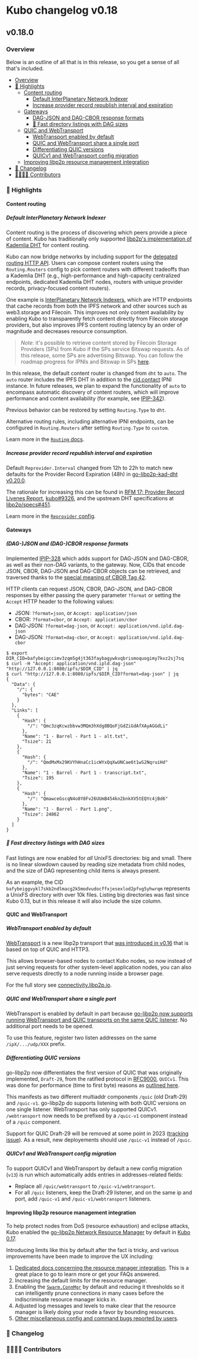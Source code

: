 # Kubo changelog v0.18

## v0.18.0

### Overview

Below is an outline of all that is in this release, so you get a sense of all that's included.

<!-- TOC depthfrom:3 -->

- [Overview](#overview)
- [🔦 Highlights](#-highlights)
    - [Content routing](#content-routing)
        - [Default InterPlanetary Network Indexer](#default-interplanetary-network-indexer)
        - [Increase provider record republish interval and expiration](#increase-provider-record-republish-interval-and-expiration)
    - [Gateways](#gateways)
        - [DAG-JSON and DAG-CBOR response formats](#dag-json-and-dag-cbor-response-formats)
        - [🐎 Fast directory listings with DAG sizes](#-fast-directory-listings-with-dag-sizes)
    - [QUIC and WebTransport](#quic-and-webtransport)
        - [WebTransport enabled by default](#webtransport-enabled-by-default)
        - [QUIC and WebTransport share a single port](#quic-and-webtransport-share-a-single-port)
        - [Differentiating QUIC versions](#differentiating-quic-versions)
        - [QUICv1 and WebTransport config migration](#quicv1-and-webtransport-config-migration)
    - [Improving libp2p resource management integration](#improving-libp2p-resource-management-integration)
- [📝 Changelog](#-changelog)
- [👨‍👩‍👧‍👦 Contributors](#-contributors)

<!-- /TOC -->

### 🔦 Highlights

#### Content routing

##### Default InterPlanetary Network Indexer

Content routing is the process of discovering which peers provide a piece of content. Kubo has traditionally only supported [libp2p's implementation of Kademlia DHT](https://github.com/libp2p/specs/tree/master/kad-dht) for content routing.

Kubo can now bridge networks by including support for the [delegated routing HTTP API](https://github.com/ipfs/specs/pull/337). Users can compose content routers using the `Routing.Routers` config to pick content routers with different tradeoffs than a Kademlia DHT (e.g., high-performance and high-capacity centralized endpoints, dedicated Kademlia DHT nodes, routers with unique provider records, privacy-focused content routers).

One example is [InterPlanetary Network Indexers](https://github.com/ipni/specs/blob/main/IPNI.md#readme), which are HTTP endpoints that cache records from both the IPFS network and other sources such as web3.storage and Filecoin. This improves not only content availability by enabling Kubo to transparently fetch content directly from Filecoin storage providers, but also improves IPFS content routing latency by an order of magnitude and decreases resource consumption.

> *Note:* it's possible to retrieve content stored by Filecoin Storage Providers (SPs) from Kubo if the SPs service Bitswap requests.  As of this release, some SPs are advertising Bitswap.  You can follow the roadmap progress for IPNIs and Bitswap in SPs [here](https://www.starmaps.app/roadmap/github.com/protocol/bedrock/issues/1).

In this release, the default content router is changed from `dht` to `auto`. The `auto` router includes the IPFS DHT in addition to the [cid.contact](https://cid.contact) IPNI instance. In future releases, we plan to expand the functionality of `auto` to encompass automatic discovery of content routers, which will improve performance and content availability (for example, see [IPIP-342](https://github.com/ipfs/specs/pull/342)).

Previous behavior can be restored by setting `Routing.Type` to `dht`.

Alternative routing rules, including alternative IPNI endpoints, can be configured in `Routing.Routers` after setting `Routing.Type` to `custom`.

Learn more in the [`Routing` docs](https://github.com/ipfs/kubo/blob/master/docs/config.md#routing).

##### Increase provider record republish interval and expiration

Default `Reprovider.Interval` changed from 12h to 22h to match new defaults for the Provider Record Expiration (48h) in [go-libp2p-kad-dht v0.20.0](https://github.com/libp2p/go-libp2p-kad-dht/releases/tag/v0.20.0).

The rationale for increasing this can be found in
[RFM 17: Provider Record Livenes Report](https://github.com/protocol/network-measurements/blob/master/results/rfm17-provider-record-liveness.md),
[kubo#9326](https://github.com/ipfs/kubo/pull/9326),
and the upstream DHT specifications at [libp2p/specs#451](https://github.com/libp2p/specs/pull/451).

Learn more in the [`Reprovider` config](https://github.com/ipfs/go-ipfs/blob/master/docs/config.md#reprovider).

#### Gateways

##### (DAG-)JSON and (DAG-)CBOR response formats

Implemented [IPIP-328](https://github.com/ipfs/specs/pull/328) which adds support
for DAG-JSON and DAG-CBOR, as well as their non-DAG variants, to the gateway. Now,
CIDs that encode JSON, CBOR, DAG-JSON and DAG-CBOR objects can be retrieved, and
traversed thanks to the [special meaning of CBOR Tag 42](https://github.com/ipld/cid-cbor/).

HTTP clients can request JSON, CBOR, DAG-JSON, and DAG-CBOR responses by either
passing the query parameter `?format` or setting the `Accept` HTTP header to the
following values:

- JSON: `?format=json`, or `Accept: application/json`
- CBOR: `?format=cbor`, or `Accept: application/cbor`
- DAG-JSON: `?format=dag-json`, or `Accept: application/vnd.ipld.dag-json`
- DAG-JSON: `?format=dag-cbor`, or `Accept: application/vnd.ipld.dag-cbor`

```console
$ export DIR_CID=bafybeigccimv3zqm5g4jt363faybagywkvqbrismoquogimy7kvz2sj7sq
$ curl -H "Accept: application/vnd.ipld.dag-json" "http://127.0.0.1:8080/ipfs/$DIR_CID" | jq
$ curl "http://127.0.0.1:8080/ipfs/$DIR_CID?format=dag-json" | jq
{
  "Data": {
    "/": {
      "bytes": "CAE"
    }
  },
  "Links": [
    {
      "Hash": {
        "/": "Qmc3zqKcwzbbvw3MQm3hXdg8BQoFjGdZiGdAfXAyAGGdLi"
      },
      "Name": "1 - Barrel - Part 1 - alt.txt",
      "Tsize": 21
    },
    {
      "Hash": {
        "/": "QmdMxMx29KVYhHnaCc1icWYxQqXwUNCae6t1wS2NqruiHd"
      },
      "Name": "1 - Barrel - Part 1 - transcript.txt",
      "Tsize": 195
    },
    {
      "Hash": {
        "/": "QmawceGscqN4o8Y8Fv26UUmB454kn2bnkXV5tEQYc4jBd6"
      },
      "Name": "1 - Barrel - Part 1.png",
      "Tsize": 24862
    }
  ]
}
```

##### 🐎 Fast directory listings with DAG sizes

Fast listings are now enabled for _all_ UnixFS directories: big and small.
There is no linear slowdown caused by reading size metadata from child nodes,
and the size of DAG representing child items is always present.

As an example, the CID
`bafybeiggvykl7skb2ndlmacg2k5modvudocffxjesexlod2pfvg5yhwrqm` represents a UnixFS
directory with over 10k files. Listing big directories was fast
since Kubo 0.13, but in this release it will also include the size column.

#### QUIC and WebTransport

##### WebTransport enabled by default
[WebTransport](https://docs.libp2p.io/concepts/transports/webtransport/) is a new libp2p transport that [was introduced in v0.16](https://github.com/ipfs/kubo/blob/master/docs/changelogs/v0.16.md#-webtransport-new-experimental-transport) that is based on top of QUIC and HTTP3.

This allows browser-based nodes to contact Kubo nodes, so now instead of just serving requests for other system-level application nodes, you can also serve requests directly to a node running inside a browser page.

For the full story see [connectivity.libp2p.io](https://connectivity.libp2p.io/).

##### QUIC and WebTransport share a single port
WebTransport is enabled by default in part because [go-libp2p now supports running WebTransport and QUIC transports on the same QUIC listener](https://github.com/libp2p/go-libp2p/issues/1759).  No additional port needs to be opened.

To use this feature, register two listen addresses on the same `/ipX/.../udp/XXX` prefix.

##### Differentiating QUIC versions
go-libp2p now differentiates the first version of QUIC that was originally implemented, `Draft-29`, from the ratified protocol in [RFC9000](https://www.rfc-editor.org/rfc/rfc9000.html), `QUICv1`.
This was done for performance (time to first byte) reasons as [outlined here](https://github.com/multiformats/multiaddr/issues/145).

This manifests as two different multiaddr components `/quic` (old Draft-29) and `/quic-v1`.
go-libp2p do supports listening with both QUIC versions on one single listener.
WebTransport has only supported QUICv1.
`/webtransport` now needs to be prefixed by a `/quic-v1` component instead of a `/quic` component.

Support for QUIC Draft-29 will be removed at some point in 2023 ([tracking issue](https://github.com/ipfs/kubo/issues/9496)).  As a result, new deployements should use `/quic-v1` instead of `/quic`.

##### QUICv1 and WebTransport config migration
To support QUICv1 and WebTransport by default a new config migration (`v13`) is run which automatically adds entries in addresses-related fields:
- Replace all `/quic/webtransport` to `/quic-v1/webtransport`.
- For all `/quic` listeners, keep the Draft-29 listener, and on the same ip and port, add `/quic-v1` and `/quic-v1/webtransport` listeners.

#### Improving libp2p resource management integration
To help protect nodes from DoS (resource exhaustion) and eclipse attacks,
Kubo enabled the [go-libp2p Network Resource Manager](https://github.com/libp2p/go-libp2p/tree/master/p2p/host/resource-manager)
by default in [Kubo 0.17](https://github.com/ipfs/kubo/blob/master/docs/changelogs/v0.17.md#libp2p-resource-management-enabled-by-default).
 
Introducing limits like this by default after the fact is tricky,
and various improvements have been made to improve the UX including:
1. [Dedicated docs concerning the resource manager integration](https://github.com/ipfs/kubo/blob/master/docs/libp2p-resource-management.md).  This is a great place to go to learn more or get your FAQs answered.
2. Increasing the default limits for the resource manager.
3. Enabling the [`Swarm.ConnMgr`](https://github.com/ipfs/kubo/blob/master/docs/config.md#swarmconnmgr) by default and reducing it thresholds so it can intelligently prune connections in many cases before the indiscriminate resource manager kicks in.
4. Adjusted log messages and levels to make clear that the resource manager is likely doing your node a favor by bounding resources.
5. [Other miscellaneous config and command bugs reported by users](https://github.com/ipfs/kubo/issues/9442).

### 📝 Changelog

### 👨‍👩‍👧‍👦 Contributors
